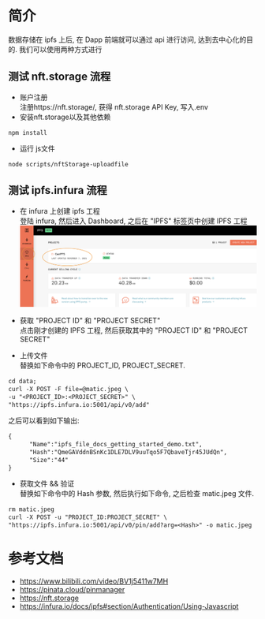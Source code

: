 # 简介  
数据存储在 ipfs 上后, 在 Dapp 前端就可以通过 api 进行访问, 达到去中心化的目的. 
我们可以使用两种方式进行

## 测试 nft.storage 流程
- 账户注册   
注册https://nft.storage/, 获得 nft.storage API Key, 写入.env
-  安装nft.storage以及其他依赖  
```shell
npm install
```
- 运行 js文件  
```shell
node scripts/nftStorage-uploadfile
```  

## 测试 ipfs.infura 流程  
- 在 infura 上创建 ipfs 工程  
登陆 infura, 然后进入 Dashboard, 之后在 "IPFS" 标签页中创建 IPFS 工程 
![./images/ipfs-infura.png](./images/ipfs-infura.png)

- 获取 "PROJECT ID" 和 "PROJECT SECRET"  
点击刚才创建的 IPFS 工程, 然后获取其中的 "PROJECT ID" 和 "PROJECT SECRET"  

- 上传文件  
替换如下命令中的 PROJECT_ID, PROJECT_SECRET.
```
cd data;
curl -X POST -F file=@matic.jpeg \
-u "<PROJECT_ID>:<PROJECT_SECRET>" \
"https://ipfs.infura.io:5001/api/v0/add"
```

之后可以看到如下输出:  
```
{
      "Name":"ipfs_file_docs_getting_started_demo.txt",
      "Hash":"QmeGAVddnBSnKc1DLE7DLV9uuTqo5F7QbaveTjr45JUdQn",
      "Size":"44"
}
```

- 获取文件 && 验证  
替换如下命令中的 Hash 参数, 然后执行如下命令, 之后检查 matic.jpeg 文件.
```
rm matic.jpeg
curl -X POST -u "PROJECT_ID:PROJECT_SECRET" \
"https://ipfs.infura.io:5001/api/v0/pin/add?arg=<Hash>" -o matic.jpeg
``` 

# 参考文档
- <https://www.bilibili.com/video/BV1j5411w7MH>
- <https://pinata.cloud/pinmanager>
- <https://nft.storage>  
- https://infura.io/docs/ipfs#section/Authentication/Using-Javascript  